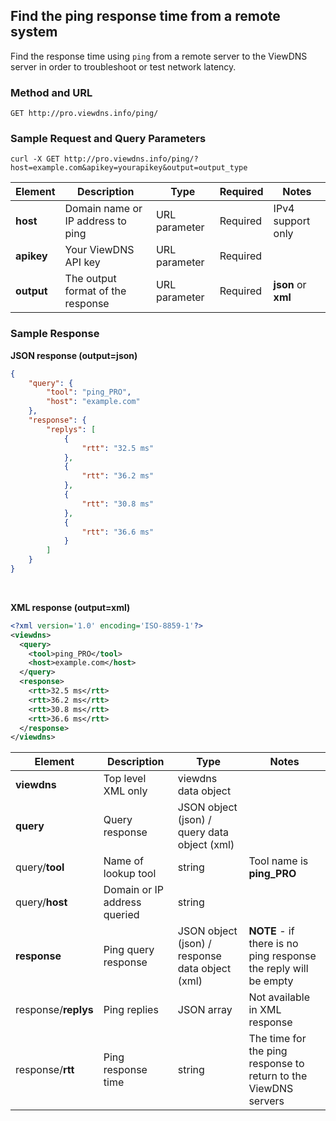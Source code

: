 ## Find the ping response time from a remote system 

Find the response time using `ping` from a remote server to the ViewDNS server in order to troubleshoot or test network latency. 

### Method and URL

`GET http://pro.viewdns.info/ping/`

### Sample Request and Query Parameters

`curl -X GET http://pro.viewdns.info/ping/?host=example.com&apikey=yourapikey&output=output_type`

| Element | Description | Type | Required | Notes |
|---------|-------------|------|----------|-------|
| **host** | Domain name or IP address to ping | URL parameter | Required | IPv4 support only | 
| **apikey** | Your ViewDNS API key | URL parameter | Required | | 
| **output** | The output format of the response | URL parameter | Required | **json** or **xml** |


### Sample Response

**JSON response (output=json)**

```json
{
    "query": {
        "tool": "ping_PRO",
        "host": "example.com"
    },
    "response": {
        "replys": [
            {
                "rtt": "32.5 ms"
            },
            {
                "rtt": "36.2 ms"
            },
            {
                "rtt": "30.8 ms"
            },
            {
                "rtt": "36.6 ms"
            }
        ]
    }
}
```
<br />

**XML response (output=xml)**

```xml
<?xml version='1.0' encoding='ISO-8859-1'?>
<viewdns>
  <query>
    <tool>ping_PRO</tool>
    <host>example.com</host>
  </query>
  <response>
    <rtt>32.5 ms</rtt>
    <rtt>36.2 ms</rtt>
    <rtt>30.8 ms</rtt>
    <rtt>36.6 ms</rtt>
  </response>
</viewdns>
```

| Element     |   Description   |   Type   |   Notes   |
|-------------|-----------------|----------|-----------|
| **viewdns** | Top level XML only | viewdns data object | |
| **query** | Query response | JSON object (json) / query data object (xml) | |
| query/**tool** | Name of lookup tool | string | Tool name is **ping_PRO** | 
| query/**host** | Domain or IP address queried | string | |
| **response** | Ping query response | JSON object (json) / response data object (xml) | **NOTE** - if there is no ping response the reply will be empty |
| response/**replys** | Ping replies | JSON array | Not available in XML response |
| response/**rtt** | Ping response time | string | The time for the ping response to return  to the ViewDNS servers |
